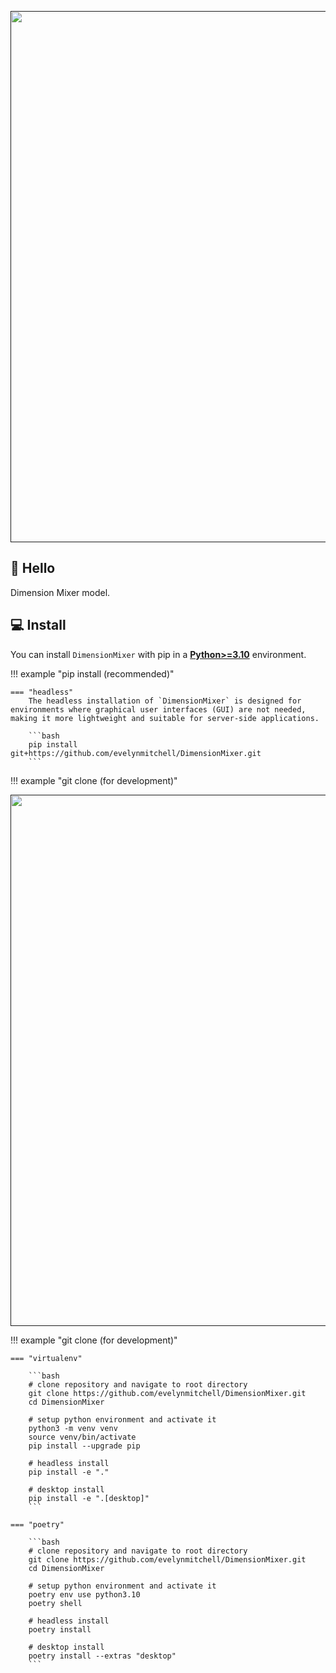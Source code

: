 <div align="center">
  <p>
    <a align="center" href="" target="_blank">
      <img
        width="850"
        src="https://github.com/evelynmitchell/DimensionMixer/raw/master/images/DM.png"
      >
    </a>
  </p>
</div>

## 👋 Hello

Dimension Mixer model.


## 💻 Install

You can install `DimensionMixer` with pip in a
[**Python>=3.10**](https://www.python.org/) environment.

!!! example "pip install (recommended)"

    === "headless"
        The headless installation of `DimensionMixer` is designed for environments where graphical user interfaces (GUI) are not needed, making it more lightweight and suitable for server-side applications.

        ```bash
        pip install git+https://github.com/evelynmitchell/DimensionMixer.git
        ```
        


!!! example "git clone (for development)"
<div align="center">
  <p>
    <a align="center" href="" target="_blank">
      <img
        width="850"
        src="https://github.com/evelynmitchell/DimensionMixer/raw/master/images/DM.png"
      >
    </a>
  </p>
</div>


!!! example "git clone (for development)"

    === "virtualenv"

        ```bash
        # clone repository and navigate to root directory
        git clone https://github.com/evelynmitchell/DimensionMixer.git
        cd DimensionMixer

        # setup python environment and activate it
        python3 -m venv venv
        source venv/bin/activate
        pip install --upgrade pip

        # headless install
        pip install -e "."

        # desktop install
        pip install -e ".[desktop]"
        ```

    === "poetry"

        ```bash
        # clone repository and navigate to root directory
        git clone https://github.com/evelynmitchell/DimensionMixer.git
        cd DimensionMixer

        # setup python environment and activate it
        poetry env use python3.10
        poetry shell

        # headless install
        poetry install

        # desktop install
        poetry install --extras "desktop"
        ```
